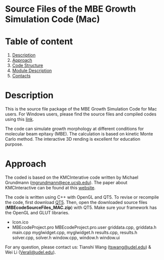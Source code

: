 # Source Files of the MBE Growth Simulation Code (Mac)

# Table of content
1. [Description](README.md#Description)
2. [Approach](README.md#approach)
4. [Code Structure](README.md#code-structure)
5. [Module Description](REAME.md#module-description)
6. [Contacts](README.md#contacts)

# Description
This is the source file package of the MBE Growth Simulation Code for Mac users. For Windows users, please find the source files and compiled codes using this [link](https://github.com/tianshi-wang/MBE_Growth_Simulation_Code-Windows).

The code can simulate growth morphology at different conditions for molecular beam epitaxy (MBE). The calculation is based on kinetic Monte Carlo method. The interactive 3D rending is excellent for education purpose.

# Approach
The coded is based on the KMCInterative code written by Michael Grundmann (mgrundmann@ece.ucsb.edu). The paper about KMCInteractive can be found at this [website](http://my.ece.ucsb.edu/mgrundmann/kmcinteractive/mbesimpaper.pdf).

The code is written using C++ with OpenGL and QT5. To revise or recompile the code, first download [QT5](https://www1.qt.io/download-open-source/?hsCtaTracking=f977210e-de67-475f-a32b-65cec207fd03%7Cd62710cd-e1db-46aa-8d4d-2f1c1ffdacea#section-2). Then, open the downloaded source files (**MBEcodeSourceFiles_MAC.zip**) with QT5. Make sure your framework has the OpenGL and GLUT libraries. 

- Icon.ico	 
- MBEcodeProject.pro
MBEcodeProject.pro.user	
griddata.cpp, griddata.h	
main.cpp
myglwidget.cpp, myglwidget.h
results.cpp, results.h
solver.cpp, solver.h
window.cpp, window.h
window.ui

For any question, please contact us: Tianshi Wang (tswang@udel.edu) & Wei Li (Verali@udel.edu).
